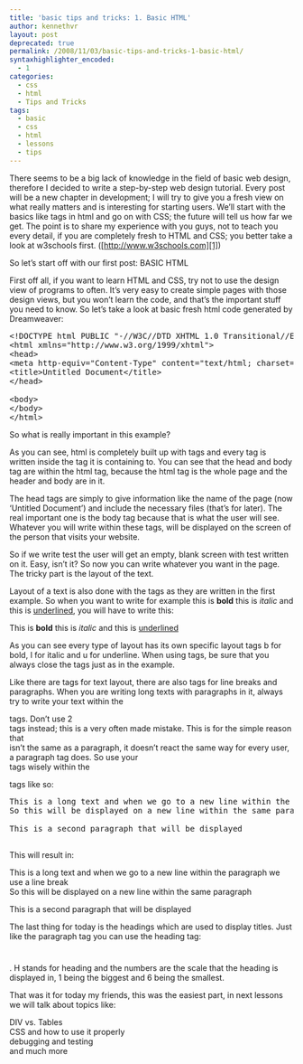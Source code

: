 ```yaml
---
title: 'basic tips and tricks: 1. Basic HTML'
author: kennethvr
layout: post
deprecated: true
permalink: /2008/11/03/basic-tips-and-tricks-1-basic-html/
syntaxhighlighter_encoded:
  - 1
categories:
  - css
  - html
  - Tips and Tricks
tags:
  - basic
  - css
  - html
  - lessons
  - tips
---
```

There seems to be a big lack of knowledge in the field of basic web design, therefore I decided to write a step-by-step web design tutorial. Every post will be a new chapter in development; I will try to give you a fresh view on what really matters and is interesting for starting users. We&#8217;ll start with the basics like tags in html and go on with CSS; the future will tell us how far we get. The point is to share my experience with you guys, not to teach you every detail, if you are completely fresh to HTML and CSS; you better take a look at w3schools first. ([http://www.w3schools.com][1])

So let&#8217;s start off with our first post: BASIC HTML

First off all, if you want to learn HTML and CSS, try not to use the design view of programs to often. It&#8217;s very easy to create simple pages with those design views, but you won&#8217;t learn the code, and that&#8217;s the important stuff you need to know. So let&#8217;s take a look at basic fresh html code generated by Dreamweaver:

<pre class="brush: xml; title: ; notranslate" title="">&lt;!DOCTYPE html PUBLIC "-//W3C//DTD XHTML 1.0 Transitional//EN" "http://www.w3.org/TR/xhtml1/DTD/xhtml1-transitional.dtd"&gt;
&lt;html xmlns="http://www.w3.org/1999/xhtml"&gt;
&lt;head&gt;
&lt;meta http-equiv="Content-Type" content="text/html; charset=utf-8" /&gt;
&lt;title&gt;Untitled Document&lt;/title&gt;
&lt;/head&gt;

&lt;body&gt;
&lt;/body&gt;
&lt;/html&gt;
</pre>

So what is really important in this example?

As you can see, html is completely built up with tags and every tag is written inside the tag it is containing to. You can see that the head and body tag are within the html tag, because the html tag is the whole page and the header and body are in it.

The head tags are simply to give information like the name of the page (now ‘Untitled Document&#8217;) and include the necessary files (that&#8217;s for later). The real important one is the body tag because that is what the user will see. Whatever you will write within these tags, will be displayed on the screen of the person that visits your website.

So if we write <body>test</body> the user will get an empty, blank screen with test written on it. Easy, isn&#8217;t it? So now you can write whatever you want in the page. The tricky part is the layout of the text.

Layout of a text is also done with the tags as they are written in the first example. So when you want to write for example this is **bold** this is *italic* and this is <span style="text-decoration: underline;">underlined</span>, you will have to write this:

This is <b>bold</b> this is <i>italic</i> and this is <u>underlined</u>

As you can see every type of layout has its own specific layout tags b for bold, I for italic and u for underline. When using tags, be sure that you always close the tags just as in the example.

Like there are tags for text layout, there are also tags for line breaks and paragraphs. When you are writing long texts with paragraphs in it, always try to write your text within the <p></p> tags. Don&#8217;t use 2 <br /> tags instead; this is a very often made mistake. This is for the simple reason that <br /> isn&#8217;t the same as a paragraph, it doesn&#8217;t react the same way for every user, a paragraph tag does. So use your <br /> tags wisely within the <p> tags like so:

<pre class="brush: xml; title: ; notranslate" title="">This is a long text and when we go to a new line within the paragraph we use a line break
So this will be displayed on a new line within the same paragraph

This is a second paragraph that will be displayed

</pre>

This will result in:

This is a long text and when we go to a new line within the paragraph we use a line break  
So this will be displayed on a new line within the same paragraph

This is a second paragraph that will be displayed

The last thing for today is the headings which are used to display titles. Just like the paragraph tag you can use the heading tag: <h1></h1><h2></h2>. H stands for heading and the numbers are the scale that the heading is displayed in, 1 being the biggest and 6 being the smallest.

That was it for today my friends, this was the easiest part, in next lessons we will talk about topics like:

DIV vs. Tables  
CSS and how to use it properly  
debugging and testing  
and much more

 [1]: http://www.w3schools.com/